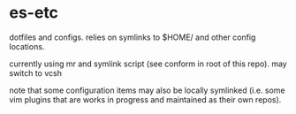 # es-etc

dotfiles and configs. relies on symlinks to $HOME/ and other config locations.

currently using mr and symlink script (see conform in root of this repo).
may switch to vcsh

note that some configuration items may also be locally symlinked (i.e. some
vim plugins that are works in progress and maintained as their own repos).

